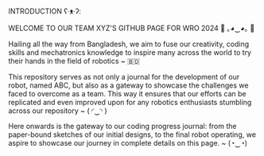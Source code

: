 INTRODUCTION ʕ⁠·⁠ᴥ⁠·⁠ʔ:

WELCOME TO OUR TEAM XYZ'S GITHUB PAGE FOR WRO 2024 
🌟 ｡⁠◕⁠‿⁠◕⁠｡ 🌟 

Hailing all the way from Bangladesh, we aim to fuse our creativity, coding skills and mechatronics knowledge to inspire many across the world to try their hands in the field of robotics ~ 🇧🇩

This repository serves as not only a journal for the development of our robot, named ABC, but also as a gateway to showcase the challenges we faced to overcome as a team. This way it ensures that our efforts can be replicated and even improved upon for any robotics enthusiasts stumbling across our repository ~ (⁠ ⁠◜⁠‿⁠◝⁠ ⁠)

Here onwards is the gateway to our coding progress journal: from the paper-bound sketches of our initial designs, to the final robot operating, we aspire to showcase our journey in complete details on this page. ~ (⁠◔⁠‿⁠◔⁠)
